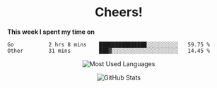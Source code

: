 <h1 align="center">Cheers!</h1>

**This week I spent my time on**
<!--START_SECTION:waka-->

```text
Go           2 hrs 8 mins    ███████████████░░░░░░░░░░   59.75 %
Other        31 mins         ███▓░░░░░░░░░░░░░░░░░░░░░   14.45 %
```

<!--END_SECTION:waka-->

<p align="center"><img src="https://github-readme-stats.vercel.app/api/top-langs/?username=thnkrn&layout=compact&hide=html&theme=tokyonight" alt="Most Used Languages" /></p>

<p align="center"><img src="https://github-readme-stats.vercel.app/api?username=thnkrn&show_icons=true&count_private=true&theme=tokyonight" alt="GitHub Stats" /></p>

<!-- <p align="center"><a href="https://wakatime.com"><img src="https://wakatime.com/share/@thnkrn/40092326-d1bd-471b-89da-9a7c63939402.png" /></p>
 -->
